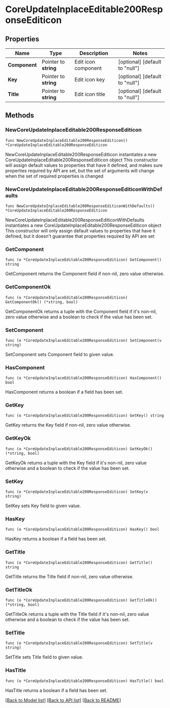 # CoreUpdateInplaceEditable200ResponseEditicon

## Properties

Name | Type | Description | Notes
------------ | ------------- | ------------- | -------------
**Component** | Pointer to **string** | Edit icon component | [optional] [default to "null"]
**Key** | Pointer to **string** | Edit icon key | [optional] [default to "null"]
**Title** | Pointer to **string** | Edit icon title | [optional] [default to "null"]

## Methods

### NewCoreUpdateInplaceEditable200ResponseEditicon

`func NewCoreUpdateInplaceEditable200ResponseEditicon() *CoreUpdateInplaceEditable200ResponseEditicon`

NewCoreUpdateInplaceEditable200ResponseEditicon instantiates a new CoreUpdateInplaceEditable200ResponseEditicon object
This constructor will assign default values to properties that have it defined,
and makes sure properties required by API are set, but the set of arguments
will change when the set of required properties is changed

### NewCoreUpdateInplaceEditable200ResponseEditiconWithDefaults

`func NewCoreUpdateInplaceEditable200ResponseEditiconWithDefaults() *CoreUpdateInplaceEditable200ResponseEditicon`

NewCoreUpdateInplaceEditable200ResponseEditiconWithDefaults instantiates a new CoreUpdateInplaceEditable200ResponseEditicon object
This constructor will only assign default values to properties that have it defined,
but it doesn't guarantee that properties required by API are set

### GetComponent

`func (o *CoreUpdateInplaceEditable200ResponseEditicon) GetComponent() string`

GetComponent returns the Component field if non-nil, zero value otherwise.

### GetComponentOk

`func (o *CoreUpdateInplaceEditable200ResponseEditicon) GetComponentOk() (*string, bool)`

GetComponentOk returns a tuple with the Component field if it's non-nil, zero value otherwise
and a boolean to check if the value has been set.

### SetComponent

`func (o *CoreUpdateInplaceEditable200ResponseEditicon) SetComponent(v string)`

SetComponent sets Component field to given value.

### HasComponent

`func (o *CoreUpdateInplaceEditable200ResponseEditicon) HasComponent() bool`

HasComponent returns a boolean if a field has been set.

### GetKey

`func (o *CoreUpdateInplaceEditable200ResponseEditicon) GetKey() string`

GetKey returns the Key field if non-nil, zero value otherwise.

### GetKeyOk

`func (o *CoreUpdateInplaceEditable200ResponseEditicon) GetKeyOk() (*string, bool)`

GetKeyOk returns a tuple with the Key field if it's non-nil, zero value otherwise
and a boolean to check if the value has been set.

### SetKey

`func (o *CoreUpdateInplaceEditable200ResponseEditicon) SetKey(v string)`

SetKey sets Key field to given value.

### HasKey

`func (o *CoreUpdateInplaceEditable200ResponseEditicon) HasKey() bool`

HasKey returns a boolean if a field has been set.

### GetTitle

`func (o *CoreUpdateInplaceEditable200ResponseEditicon) GetTitle() string`

GetTitle returns the Title field if non-nil, zero value otherwise.

### GetTitleOk

`func (o *CoreUpdateInplaceEditable200ResponseEditicon) GetTitleOk() (*string, bool)`

GetTitleOk returns a tuple with the Title field if it's non-nil, zero value otherwise
and a boolean to check if the value has been set.

### SetTitle

`func (o *CoreUpdateInplaceEditable200ResponseEditicon) SetTitle(v string)`

SetTitle sets Title field to given value.

### HasTitle

`func (o *CoreUpdateInplaceEditable200ResponseEditicon) HasTitle() bool`

HasTitle returns a boolean if a field has been set.


[[Back to Model list]](../README.md#documentation-for-models) [[Back to API list]](../README.md#documentation-for-api-endpoints) [[Back to README]](../README.md)


